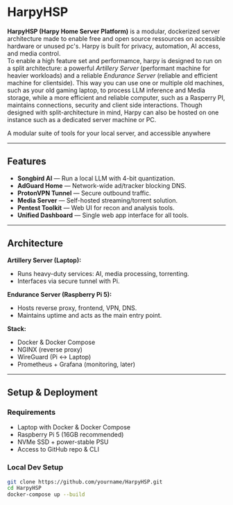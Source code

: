 # HarpyHSP

**HarpyHSP (Harpy Home Server Platform)** is a modular, dockerized server architecture made to enable free and open source ressources on accessible hardware or unused pc's. Harpy is built for privacy, automation, AI access, and media control.  
To enable a high feature set and performamce, harpy is designed to run on a split architecture: a powerful *Artillery Server* (performant machine for heavier workloads) and a reliable *Endurance Server* (reliable and efficient machine for clientside). This way you can use one or multiple old machines, such as your old gaming laptop, to process LLM inference and Media storage, while a more efficient and reliable computer, such as a Rasperry PI, maintains connections, security and client side interactions.
Though designed with split-architecture in mind, Harpy can also be hosted on one instance such as a dedicated server machine or PC.

A modular suite of tools for your local server, and accessible anywhere



---

## Features

- **Songbird AI** — Run a local LLM with 4-bit quantization.
- **AdGuard Home** — Network-wide ad/tracker blocking DNS.
- **ProtonVPN Tunnel** — Secure outbound traffic.
- **Media Server** — Self-hosted streaming/torrent solution.
- **Pentest Toolkit** — Web UI for recon and analysis tools.
- **Unified Dashboard** — Single web app interface for all tools.

---

## Architecture

**Artillery Server (Laptop):**
- Runs heavy-duty services: AI, media processing, torrenting.
- Interfaces via secure tunnel with Pi.

**Endurance Server (Raspberry Pi 5):**
- Hosts reverse proxy, frontend, VPN, DNS.
- Maintains uptime and acts as the main entry point.

**Stack:**
- Docker & Docker Compose
- NGINX (reverse proxy)
- WireGuard (Pi ↔ Laptop)
- Prometheus + Grafana (monitoring, later)
  
---

## Setup & Deployment

### Requirements

- Laptop with Docker & Docker Compose
- Raspberry Pi 5 (16GB recommended)
- NVMe SSD + power-stable PSU
- Access to GitHub repo & CLI

### Local Dev Setup

```bash
git clone https://github.com/yourname/HarpyHSP.git
cd HarpyHSP
docker-compose up --build
